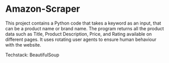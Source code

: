 # Amazon-Scraper
This project contains a Python code that takes a keyword as an input, that can be a product name or brand name. The program returns all the product data such as Title, Product Description, Price, and Rating available on different pages. It uses rotating user agents to ensure human behaviour with the website.

Techstack: BeautifulSoup
